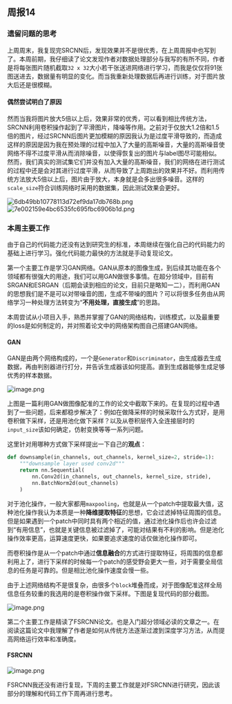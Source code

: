 ## 周报14 

### 遗留问题的思考

上周周末，我复现完SRCNN后，发现效果并不是很优秀，在上周周报中也写到了。本周前期，我仔细读了论文发现作者对数据处理部分与我写的有所不同，作者是将每张图片随机截取`32 x 32`大小若干张送进网络进行学习，而我是仅仅将91张图送进去，数据量有明显的变化。而当我重新处理数据后再进行训练，对于图片放大后还是很模糊。

#### 偶然尝试明白了原因

然而当我将图片放大5倍以上后，效果非常的优秀，可以看到相比传统方法，SRCNN利用卷积操作起到了平滑图片，降噪等作用。之前对于仅放大1.2倍和1.5倍的图片，经过SRCNN后图片更加模糊的原因我认为是过度平滑导致的，而造成这样的原因是因为我在预处理的过程中加入了大量的高斯噪音，大量的高斯噪音使网络不得不过度平滑从而消除噪音，以使得恢复出的图片与label图尽可能相似。然而，我们真实的测试集它们并没有加入大量的高斯噪音，我们的网络在进行测试的过程中还是会对其进行过度平滑，从而导致了上周跑出的效果并不好。而利用传统方法放大5倍以上后，图片由于放大，本身就是会多出很多噪音。这样的`scale_size`符合训练网络时采用的数据集，因此测试效果会更好。

![6db49bb10778113d72ef9da17db768b.png](assets/6db49bb10778113d72ef9da17db768b-20211107145336-oyiix8y.png)![7e002159e4bc6535fc695fbc6906b1d.png](assets/7e002159e4bc6535fc695fbc6906b1d-20211107145351-k8sm2eq.png)

### 本周主要工作

由于自己的代码能力还没有达到研究生的标准，本周继续在强化自己的代码能力的基础上进行学习。强化代码能力最快的方法就是手动复现论文。

第一个主要工作是学习GAN网络。GAN从原本的图像生成，到后续其功能在各个领域都有很强大的用途，我们可以用GAN做很多事情。在超分领域中，目前有SRGAN和ESRGAN（后期会读到相应的论文，目前只是略知一二），而利用GAN的思想我们是不是可以对带噪音的图，生成不带噪的图片？可以将很多任务由从网络学习一种处理方法转变为“**不用处理，直接生成**”的思路。

本周尝试从小项目入手，熟悉并掌握了GAN的网络结构，训练模式，以及最重要的loss是如何制定的，并对照着论文中的网络架构图自己搭建GAN网络。

#### GAN

GAN是由两个网络构成的，一个是`Generator`和`Discriminator`，由生成器去生成数据，再由判别器进行打分，并告诉生成器该如何提高。直到生成器能够生成足够优秀的样本数据。

![image.png](assets/image-20211107130008-bt94g4p.png)

上图是一篇利用GAN做图像配准的工作的论文中截取下来的。在复现的过程中遇到了一些问题，后来都稳步解决了：例如在做降采样的时候采取什么方式好，是用卷积做下采样，还是用池化做下采样？以及从卷积层传入全连接层时的`input_size`该如何确定，仿射变换等等一系列问题。

这里针对用哪种方式做下采样提出一下自己的**观点**：

```python
def downsample(in_channels, out_channels, kernel_size=2, stride=1):
    """downsample layer used conv2d"""
    return nn.Sequential(
        nn.Conv2d(in_channels, out_channels, kernel_size, stride),
        nn.BatchNorm2d(out_channels)
    )
```

对于池化操作，一般大家都用`maxpooling`，也就是从一个patch中提取最大值，这种池化操作我认为本质是一种**降维提取特征**的思想，它会过滤掉特征周围的信息。但是如果遇到一个patch中同时具有两个相近的值，通过池化操作后也许会过滤到“有用信息”，也就是关键信息被过滤掉了，可能对结果有不利的影响。但是池化操作效率更高，运算速度更快，如果要追求速度的话仅做池化操作即可。

而卷积操作是从一个patch中通过**信息融合**的方式进行提取特征，将周围的信息都利用上了，进行下采样的时候每一个patch的感受野会更大一些，对于需要全局信息的任务是可靠的。但是相比池化操作速度会慢一些。

由于上述网络结构不是很复杂，由很多个`block`堆叠而成，对于图像配准这样全局信息任务较重的我选用的是卷积操作做下采样。下图是复现代码的部分截图。

![image.png](assets/image-20211107142609-qmyn9i4.png)

第二个主要工作是精读了FSRCNN论文。也是入门超分领域必读的文章之一。在阅读这篇论文中我理解了作者是如何从传统方法逐渐过渡到深度学习方法，从而提高网络运行效率和准确度。

#### FSRCNN

![image.png](assets/image-20211107151332-69xnnu5.png)

FSRCNN我还没有进行复现，下周的主要工作就是对FSRCNN进行研究，因此该部分的理解和代码工作下周再进行思考。